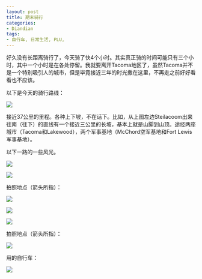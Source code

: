 ```yaml
---
layout: post
title: 期末骑行
categories:
- Diandian
tags:
- 自行车, 日常生活, PLU, 
---
```

<p>好久没有长距离骑行了，今天骑了快4个小时。其实真正骑的时间可能只有三个小时，其中一个小时是在各处停留。我就要离开Tacoma地区了，虽然Tacoma并不是一个特别吸引人的城市，但是毕竟接近三年的时光撒在这里，不再走之前好好看看也不应该。</p>
<p>以下是今天的骑行路线：</p>
<p class="edui-filter-align-center"><img src="http://m2.img.srcdd.com/farm5/d/2013/0510/13/976E6302747E5928E02EAC5F0FB4AC7A_B500_900_500_225.PNG" /><br /></p>
<p class="edui-filter-align-left">接近37公里的里程。各种上下坡，不在话下。比如，从上图左边Steilacoom出来往南（往下）的直线有一个接近三公里的长坡，基本上就是山脚到山顶。途经两座城市（Tacoma和Lakewood），两个军事基地（McChord空军基地和Fort Lewis军事基地）。<br /></p>
<p class="edui-filter-align-left">以下一路的一些风光。</p>
<p class="edui-filter-align-left"><img src="http://m3.img.srcdd.com/farm5/d/2013/0510/13/BF3457296FE2AE8BF3B82DB84F338825_B500_900_500_1813.JPEG" /><br /></p>
<p class="edui-filter-align-left"><img src="http://m2.img.srcdd.com/farm4/d/2013/0510/13/08A8044637BC87866DFEE41D27E43E8A_B500_900_500_666.JPEG" /><br /></p>
<p class="edui-filter-align-left">拍照地点（箭头所指）：</p>
<p class="edui-filter-align-left"><img src="http://m1.img.srcdd.com/farm4/d/2013/0510/13/97142A91C5CA625FB0C4023ED7C25365_B500_900_500_225.PNG" /><br /></p>
<p class="edui-filter-align-left"><img src="http://m1.img.srcdd.com/farm4/d/2013/0510/13/328E245BC53F1BCC668A4AFCDA73ADF6_B500_900_500_375.JPEG" /><br /></p>
<p class="edui-filter-align-left"><img src="http://m1.img.srcdd.com/farm5/d/2013/0510/13/3AF78DC041072D08EC2737199F20F2ED_B500_900_500_1960.JPEG" /><br /></p>
<p class="edui-filter-align-left">拍照地点（箭头所指）：</p>
<p class="edui-filter-align-left"><img src="http://m3.img.srcdd.com/farm4/d/2013/0510/13/FC2D4014178A8105A6D22AB89E36D4E1_B500_900_500_225.PNG" /><br /></p>
<p class="edui-filter-align-left">用的自行车：</p>
<p class="edui-filter-align-left"><img src="http://m2.img.srcdd.com/farm5/d/2013/0510/13/26B60BE4591A75742184664CAA387513_B500_900_500_666.JPEG" /><br /></p>